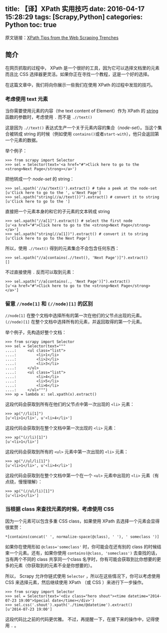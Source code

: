 title: 【译】XPath 实用技巧
date: 2016-04-17 15:28:29
tags: [Scrapy,Python]
categories: Python
toc: true
---


原文链接：[XPath Tips from the Web Scraping Trenches](https://blog.scrapinghub.com/2014/07/17/xpath-tips-from-the-web-scraping-trenches/)

## 简介
在网页抓取的过程中， XPath 是一个很好的工具，因为它可以选择文档里的元素而且比 CSS 选择器更灵活。如果你正在寻找一个教程，这是一个好的选择。

在这篇文章中，我们将向你展示一些我们在使用 XPath 的过程中发现的技巧。


### 考虑使用 text 元素
当你需要使用元素的内容（the text content of Element）作为 XPath 的 [string](http://www.w3.org/TR/xpath/#section-String-Functions) 函数的参数时，考虑使用 `.` 而不是 `.//text()`

这是因为 `.//text()` 表达式生产一个关于元素内容的集合（*node-set*）。当这个集合被转成 string 的时候（例如使用 `contains()`或者`start-with`），他只会返回第一个元素的数据。

举个例子：
```
>>> from scrapy import Selector
>>> sel = Selector(text='<a href="#">Click here to go to the <strong>Next Page</strong></a>')
```

把他转成一个 *node-set* 的 string：
```
>>> sel.xpath('//a//text()').extract() # take a peek at the node-set
[u'Click here to go to the ', u'Next Page']
>>> sel.xpath("string(//a//text())").extract() # convert it to string
[u'Click here to go to the ']
```

直接把一个元素本身的和它的子元素的文本转成 string
```
>>> sel.xpath("//a[1]").extract() # select the first node
[u'<a href="#">Click here to go to the <strong>Next Page</strong></a>']
>>> sel.xpath("string(//a[1])").extract() # convert it to string
[u'Click here to go to the Next Page']
```

所以，使用 `.//text()` 得到的元素集合不会包含任何东西：
```
>>> sel.xpath("//a[contains(.//text(), 'Next Page')]").extract()
[]
```

不过直接使用 `.` 反而可以取到元素：
```
>>> sel.xpath("//a[contains(., 'Next Page')]").extract()
[u'<a href="#">Click here to go to the <strong>Next Page</strong></a>']
```

### 留意 `//node[1]` 和 `(//node)[1]` 的区别
`//node[1]` 在整个文档中选择所有的第一次在他们的父节点出现的元素。
`(//node)[1]` 在整个文档中选择所有的元素，并返回取得的第一个元素。

举个例子，先构造好整个文档：
```
>>> from scrapy import Selector
>>> sel = Selector(text="""
....:     <ul class="list">
....:         <li>1</li>
....:         <li>2</li>
....:         <li>3</li>
....:     </ul>
....:     <ul class="list">
....:         <li>4</li>
....:         <li>5</li>
....:         <li>6</li>
....:     </ul>""")
>>> xp = lambda x: sel.xpath(x).extract()
```

这段代码会获取到所有在他们的父节点中第一次出现的 `<li>` 元素：
```
>>> xp("//li[1]")
[u'<li>1</li>', u'<li>4</li>']
```

这段代码会获取到在整个文档中第一次出现的 `<li>` 元素：
```
>>> xp("(//li)[1]")
[u'<li>1</li>']
```

这段代码会获取到所有的 `<ul>` 元素中第一次出现的 `<li>` 元素：
```
>>> xp("//ul/li[1]")
[u'<li>1</li>', u'<li>4</li>']
```

这段代码会获取到在整个文档中第一个在一个 `<ul>` 元素中出现的 `<li>` 元素（有点绕，慢慢理解）：
```
>>> xp("(//ul/li)[1]")
[u'<li>1</li>']
```

### 当根据 class 来查找元素的时候，考虑使用 CSS
因为一个元素可以包含多重 CSS class，如果使用 XPath 去选择一个元素会显得很累赘：
```
*[contains(concat(' ', normalize-space(@class), ' '), ' someclass ')]
```

如果你在使用形如 `@class='someclass'` 时，你可能会在还有别的 class 的时候结束一个元素。还有，如果你使用 `contains(@class, 'someclass')` 去查找的话，当有两个不同的 class 共享同一个class 名字时，你有可能会获取到比你想要的更多的元素（你获取到的元素不全是你想要的）。

所以， Scrapy 允许你链式使用 `Selector` ，所以在这些情况下，你可以考虑使用 CSS 来选择元素，然后继续使用 XPath （或 CSS ）来进行下一步操作。
```
>>> from scrapy import Selector
>>> sel = Selector(text='<div class="hero shout"><time datetime="2014-07-23 19:00">Special date</time></div>')
>>> sel.css('.shout').xpath('./time/@datetime').extract()
[u'2014-07-23 19:00']
```
这段代码比之前的代码更优雅。
不过，再提醒一下，在接下来的操作中，记得使用 `.` 。